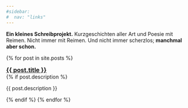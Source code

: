 ```yaml
---
#sidebar:
#  nav: "links"
---
```


**Ein kleines Schreibprojekt.** Kurzgeschichten aller Art und Poesie mit Reimen. Nicht immer mit Reimen. Und nicht immer scherzlos; **manchmal aber schon.**

{% for post in site.posts %}
  <h3 style="margin:0;"><a href="{{ post.url }}">{{ post.title }}</a></h3>
  {% if post.description %}
  <p>{{ post.description }}</p>
  {% endif %}
{% endfor %}